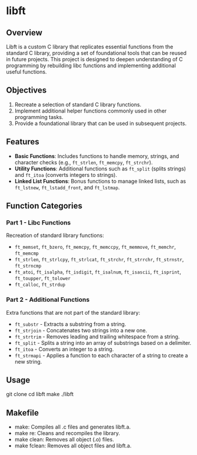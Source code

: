 # libft

## Overview
Libft is a custom C library that replicates essential functions from the standard C library, providing a set of foundational tools that can be reused in future projects. This project is designed to deepen understanding of C programming by rebuilding libc functions and implementing additional useful functions.

## Objectives
1. Recreate a selection of standard C library functions.
2. Implement additional helper functions commonly used in other programming tasks.
3. Provide a foundational library that can be used in subsequent projects.

## Features
- **Basic Functions**: Includes functions to handle memory, strings, and character checks (e.g., `ft_strlen`, `ft_memcpy`, `ft_strchr`).
- **Utility Functions**: Additional functions such as `ft_split` (splits strings) and `ft_itoa` (converts integers to strings).
- **Linked List Functions**: Bonus functions to manage linked lists, such as `ft_lstnew`, `ft_lstadd_front`, and `ft_lstmap`.

## Function Categories
### Part 1 - Libc Functions
Recreation of standard library functions:
- `ft_memset`, `ft_bzero`, `ft_memcpy`, `ft_memccpy`, `ft_memmove`, `ft_memchr`, `ft_memcmp`
- `ft_strlen`, `ft_strlcpy`, `ft_strlcat`, `ft_strchr`, `ft_strrchr`, `ft_strnstr`, `ft_strncmp`
- `ft_atoi`, `ft_isalpha`, `ft_isdigit`, `ft_isalnum`, `ft_isascii`, `ft_isprint`, `ft_toupper`, `ft_tolower`
- `ft_calloc`, `ft_strdup`

### Part 2 - Additional Functions
Extra functions that are not part of the standard library:
- `ft_substr` - Extracts a substring from a string.
- `ft_strjoin` - Concatenates two strings into a new one.
- `ft_strtrim` - Removes leading and trailing whitespace from a string.
- `ft_split` - Splits a string into an array of substrings based on a delimiter.
- `ft_itoa` - Converts an integer to a string.
- `ft_strmapi` - Applies a function to each character of a string to create a new string.


## Usage
   git clone <repository-url>
   cd libft
   make
   ./libft

## Makefile
- make: Compiles all .c files and generates libft.a.
- make re: Cleans and recompiles the library.
- make clean: Removes all object (.o) files.
- make fclean: Removes all object files and libft.a.



